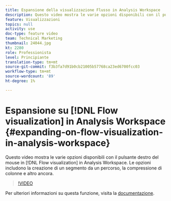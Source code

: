 ```yaml
---
title: Espansione della visualizzazione Flusso in Analysis Workspace
description: Questo video mostra le varie opzioni disponibili con il pulsante destro del mouse nella visualizzazione Flusso in Analysis Workspace. Le opzioni includono la creazione di un segmento da un percorso, la compressione di colonne e altro ancora.
feature: Visualizzazioni
topics: null
activity: use
doc-type: feature video
team: Technical Marketing
thumbnail: 24044.jpg
kt: 2280
role: Professionista
level: Principiante
translation-type: tm+mt
source-git-commit: f3b3fa7d91b0cb21005b57768ca23ed6700fcc03
workflow-type: tm+mt
source-wordcount: '89'
ht-degree: 1%

---
```



# Espansione su [!DNL Flow visualization] in Analysis Workspace {#expanding-on-flow-visualization-in-analysis-workspace}

Questo video mostra le varie opzioni disponibili con il pulsante destro del mouse in [!DNL Flow visualization] in Analysis Workspace. Le opzioni includono la creazione di un segmento da un percorso, la compressione di colonne e altro ancora.

>[!VIDEO](https://video.tv.adobe.com/v/24044/?quality=12)

Per ulteriori informazioni su questa funzione, visita la [documentazione](https://experienceleague.adobe.com/docs/analytics/analyze/analysis-workspace/visualizations/flow/flow.html?lang=en#analysis-workspace).
